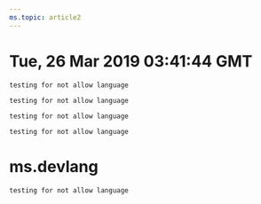 ```yaml
---
ms.topic: article2
---
```

# Tue, 26 Mar 2019 03:41:44 GMT

```CSHARP
testing for not allow language
```
```csharp4
testing for not allow language
```
```csharp44
testing for not allow language
```
```csharp6
testing for not allow language
```
# ms.devlang
```java2
testing for not allow language
```
